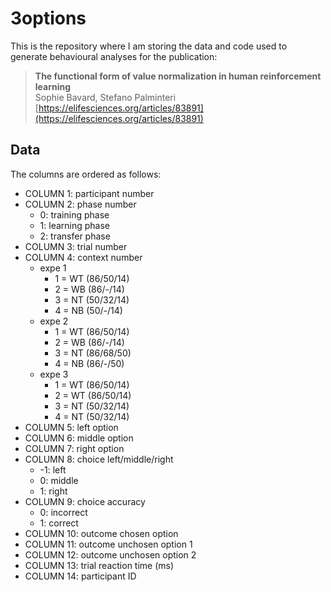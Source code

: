 # 3options
This is the repository where I am storing the data and code used to generate behavioural analyses for the publication:   
>__The functional form of value normalization in human reinforcement learning__   
Sophie Bavard, Stefano Palminteri   
[https://elifesciences.org/articles/83891](https://elifesciences.org/articles/83891)

## Data   
The columns are ordered as follows:    
* COLUMN 1: participant number
* COLUMN 2: phase number
  * 0: training phase
  * 1: learning phase
  * 2: transfer phase
* COLUMN 3: trial number
* COLUMN 4: context number
  * expe 1 
    * 1 = WT (86/50/14)
    * 2 = WB (86/-/14)
    * 3 = NT (50/32/14)
    * 4 = NB (50/-/14)
  * expe 2
    * 1 = WT (86/50/14)
    * 2 = WB (86/-/14)
    * 3 = NT (86/68/50)
    * 4 = NB (86/-/50)
  * expe 3
    * 1 = WT (86/50/14)
    * 2 = WT (86/50/14)
    * 3 = NT (50/32/14)
    * 4 = NT (50/32/14)
* COLUMN 5: left option
* COLUMN 6: middle option
* COLUMN 7: right option
* COLUMN 8: choice left/middle/right
  * -1: left
  * 0: middle
  * 1: right
* COLUMN 9: choice accuracy
  * 0: incorrect
  * 1: correct
* COLUMN 10: outcome chosen option
* COLUMN 11: outcome unchosen option 1
* COLUMN 12: outcome unchosen option 2
* COLUMN 13: trial reaction time (ms)
* COLUMN 14: participant ID
